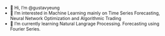 

<!---
gustavyeung/gustavyeung is a ✨ special ✨ repository because its `README.md` (this file) appears on your GitHub profile.
You can click the Preview link to take a look at your changes.
--->
- 👋 Hi, I’m @gustavyeung
- 👀 I’m interested in Machine Learning mainly on Time Series Forecasting, Neural Network Optimization and Algorithmic Trading
- 🌱 I’m currently learning Natural Langrage Processing. Forecasting using Fourier Series.
